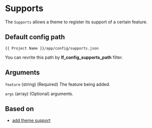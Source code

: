 Supports
===

The `Supports` allows a theme to register its support of a certain feature. 

Default config path
---
`{{ Project Name }}/app/config/supports.json`

You can revrite this path by __lf\_config\_supports\_path__ filter.

Arguments
---
`feature`
(string) (Required) The feature being added.

`args` (array) (Optional) arguments.

Based on
---
* [add theme support](https://developer.wordpress.org/reference/functions/add_theme_support/)